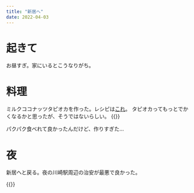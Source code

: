 ```yaml
---
title: "新居へ"
date: 2022-04-03
---
```


# 起きて
お昼すぎ。家にいるとこうなりがち。

# 料理
ミルクココナッツタピオカを作った。レシピは[これ](https://chefgohan.gnavi.co.jp/detail/4904)。
タピオカってもっとでかくなるかと思ったが、そうではないらしい。
{{<tweet user="dango_bot" id="1510572804596703233">}}

パクパク食べれて良かったんだけど、作りすぎた...

# 夜
新居へと戻る。夜の川崎駅周辺の治安が最悪で良かった。

{{<tweet user="dango_bot" id="1510629009289523201">}}
